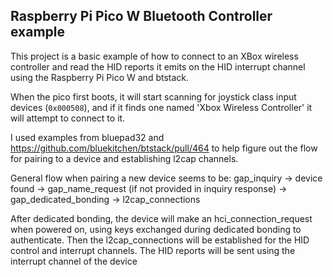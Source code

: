 ## Raspberry Pi Pico W Bluetooth Controller example

This project is a basic example of how to connect to an XBox wireless controller and read the HID reports it emits on the HID interrupt channel using the Raspberry Pi Pico W and btstack.

When the pico first boots, it will start scanning for joystick class input devices (`0x000508`), and if it finds one named 'Xbox Wireless Controller' it will attempt to connect to it.

I used examples from bluepad32 and https://github.com/bluekitchen/btstack/pull/464 to help figure out the flow for pairing to a device and establishing l2cap channels.

General flow when pairing a new device seems to be:
gap_inquiry -> device found -> gap_name_request (if not provided in inquiry response) -> gap_dedicated_bonding -> l2cap_connections

After dedicated bonding, the device will make an hci_connection_request when powered on, using keys exchanged during dedicated bonding to authenticate. Then the l2cap_connections will be established for the HID control and interrupt channels. The HID reports will be sent using the interrupt channel of the device